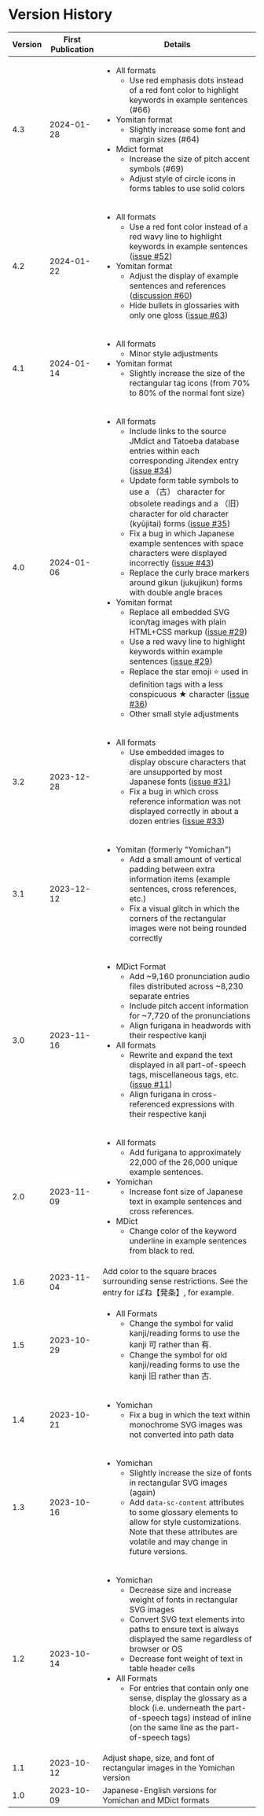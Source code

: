 # Version History

Version | First Publication | Details
-- | -- | --
4.3 | 2024-01-28 | <ul><li>All formats<ul><li>Use red emphasis dots instead of a red font color to highlight keywords in example sentences (#66)</li></ul></li><li>Yomitan format<ul><li>Slightly increase some font and margin sizes (#64)</li></ul></li><li>Mdict format<ul><li>Increase the size of pitch accent symbols (#69)</li><li>Adjust style of circle icons in forms tables to use solid colors</li></ul></li></ul>
4.2 | 2024-01-22 | <ul><li>All formats<ul><li>Use a red font color instead of a red wavy line to highlight keywords in example sentences (<a href="https://github.com/stephenmk/Jitendex/issues/52">issue #52</a>)</li></ul></li><li>Yomitan format<ul><li>Adjust the display of example sentences and references (<a href="https://github.com/stephenmk/Jitendex/discussions/60">discussion #60</a>)</li><li>Hide bullets in glossaries with only one gloss (<a href="https://github.com/stephenmk/Jitendex/issues/63">issue #63</a>)</li></ul></li></ul>
4.1 | 2024-01-14 | <ul><li>All formats<ul><li>Minor style adjustments</li></ul></li><li>Yomitan format<ul><li>Slightly increase the size of the rectangular tag icons (from 70% to 80% of the normal font size)</li></ul></li></ul>
4.0 | 2024-01-06 | <ul><li>All formats<ul><li>Include links to the source JMdict and Tatoeba database entries within each corresponding Jitendex entry (<a href='https://github.com/stephenmk/Jitendex/issues/34'>issue #34</a>)</li><li>Update form table symbols to use a （古） character for obsolete readings and a （旧） character for old character (kyūjitai) forms (<a href='https://github.com/stephenmk/Jitendex/issues/35'>issue #35</a>)</li><li>Fix a bug in which Japanese example sentences with space characters were displayed incorrectly (<a href='https://github.com/stephenmk/Jitendex/issues/43'>issue #43</a>)</li><li>Replace the curly brace markers around gikun (jukujikun) forms with double angle braces</li></li></ul></li><li>Yomitan format<ul><li>Replace all embedded SVG icon/tag images with plain HTML+CSS markup (<a href='https://github.com/stephenmk/Jitendex/issues/29'>issue #29</a>)</li><li>Use a red wavy line to highlight keywords within example sentences (<a href='https://github.com/stephenmk/Jitendex/issues/29'>issue #29</a>)</li><li>Replace the star emoji ⭐ used in definition tags with a less conspicuous ★ character (<a href='https://github.com/stephenmk/Jitendex/issues/36'>issue #36</a>)</li><li>Other small style adjustments</li></ul></ul>
3.2 | 2023-12-28 | <ul><li>All formats<ul><li>Use embedded images to display obscure characters that are unsupported by most Japanese fonts (<a href='https://github.com/stephenmk/Jitendex/issues/31'>issue #31</a>)</li><li>Fix a bug in which cross reference information was not displayed correctly in about a dozen entries (<a href='https://github.com/stephenmk/Jitendex/issues/33'>issue #33</a>)</li></ul></li></ul>
3.1 | 2023-12-12 | <ul><li>Yomitan (formerly "Yomichan")<ul><li>Add a small amount of vertical padding between extra information items (example sentences, cross references, etc.)</li><li>Fix a visual glitch in which the corners of the rectangular images were not being rounded correctly</li></ul></li></ul>
3.0 | 2023-11-16 | <ul><li>MDict Format<ul><li>Add ~9,160 pronunciation audio files distributed across ~8,230 separate entries</li><li>Include pitch accent information for ~7,720 of the pronunciations</li><li>Align furigana in headwords with their respective kanji</li></ul></li><li>All formats<ul><li>Rewrite and expand the text displayed in all part-of-speech tags, miscellaneous tags, etc. (<a href='https://github.com/stephenmk/Jitendex/discussions/11'>issue #11</a>)</li><li>Align furigana in cross-referenced expressions with their respective kanji</li></ul></li></ul>
2.0 | 2023-11-09 | <ul><li>All formats<ul><li>Add furigana to approximately 22,000 of the 26,000 unique example sentences.</li></ul></li><li>Yomichan<ul><li>Increase font size of Japanese text in example sentences and cross references.</li></ul></li><li>MDict<ul><li>Change color of the keyword underline in example sentences from black to red.</li></ul></li></ul>
1.6 | 2023-11-04 | Add color to the square braces surrounding sense restrictions. See the entry for ばね【発条】, for example.
1.5 | 2023-10-29 | <ul><li>All Formats<ul><li>Change the symbol for valid kanji/reading forms to use the kanji 可 rather than 有.</li><li>Change the symbol for old kanji/reading forms to use the kanji 旧 rather than 古.</li></ul></li></ul>
1.4 | 2023-10-21 | <ul><li>Yomichan<ul><li>Fix a bug in which the text within monochrome SVG images was not converted into path data</li></ul></li></ul>
1.3 | 2023-10-16 | <ul><li>Yomichan<ul><li>Slightly increase the size of fonts in rectangular SVG images (again)</li><li>Add `data-sc-content` attributes to some glossary elements to allow for style customizations. Note that these attributes are volatile and may change in future versions.</li></ul></li></ul>
1.2 | 2023-10-14 | <ul><li>Yomichan<ul><li>Decrease size and increase weight of fonts in rectangular SVG images</li><li>Convert SVG text elements into paths to ensure text is always displayed the same regardless of browser or OS</li><li>Decrease font weight of text in table header cells</li></ul></li><li>All Formats<ul><li>For entries that contain only one sense, display the glossary as a block (i.e. underneath the part-of-speech tags) instead of inline (on the same line as the part-of-speech tags)</li></ul></li></ul>
1.1 | 2023-10-12 | Adjust shape, size, and font of rectangular images in the Yomichan version
1.0 | 2023-10-09 | Japanese-English versions for Yomichan and MDict formats
